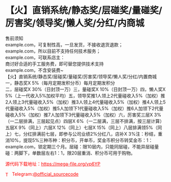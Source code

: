 # 【火】直销系统/静态奖/层碰奖/量碰奖/厉害奖/领导奖/懒人奖/分红/内商城

售前须知<br>example.com，可复制性高，一旦发货，不接收退货退款；<br>example.com，所以目前不支持任何技术服务；<br>example.com，可联系店主：<br>商讨好合适的手工服务费，即可替您提供技术支持<br>example.com，不含安装费~<br>【火】直销系统/静态奖/层碰奖/量碰奖/厉害奖/领导奖/懒人奖/分红/内置商城<br>一，静态奖X 5%（每月定期发积分币）每月定期发积分<br>二，层碰奖X 30%（日封顶一万）三，量碰奖X 10%（日封顶一万）四，懒人奖X 5%（上一代收入5%加权平均）五，领导奖推1人领上2代量碰收入5%（加权）推2人领上3代量碰收入5%（加权）推3人领上4代量碰收入5%（加权）推4人领上5代量碰收入5%（加权）推5人加领下1代量碰收入5%（加权）推6人加领下2代量碰收入5%（加权）推7人加领下3代量碰收入5%（加权）六，厉害奖三层X 3%（一二层排满，三层起见点）四层X 6%（一二层满，三层不排满，按三层计算）五层X 9%（同上）六层X 12%（同上）七层X 15%（同上）八层排满领5%（同上）七，分红排满前七层，即参与公司业绩2%分红八，店补X 3%注：秒结，重消10%，提现5%三种币种：积分币，开单币，奖金币积分币转奖金币：1：example.com，锁定期三个月。层碰：限10层内，只能同层碰，不能异层碰量碰：两脚下，单数层左右1：1，限20层重消、积分币可用于购物。<br>


<p style="color: red;">源代码下载地址：<a href="https://mega-file.org/vp6YP" style="color: red;">https://mega-file.org/vp6YP</a></p><p style="color: red;"><img src="https://cdn-icons-png.flaticon.com/512/2111/2111646.png" alt="Telegram Icon" style="width: 16px; vertical-align: middle; margin-right: 5px;">Telegram:<a href="https://t.me/official_sourcecode" style="color: red;">@official_sourcecode</a></p>